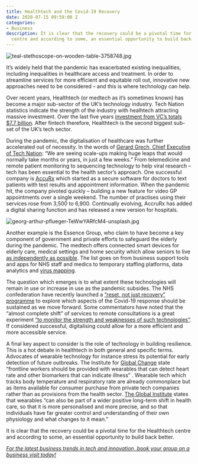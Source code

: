 ```yaml
---
title: Healthtech and the Covid-19 Recovery
date: 2020-07-15 09:59:00 Z
categories:
- Business
description: It is clear that the recovery could be a pivotal time for the Healthtech
  centre and according to some, an essential opportunity to build back better.
---
```


![teal-stethoscope-on-wooden-table-3758748.jpg](/uploads/teal-stethoscope-on-wooden-table-3758748.jpg)

It’s widely held that the pandemic has exacerbated existing inequalities, including inequalities in healthcare access and treatment. In order to streamline services for more efficient and equitable roll out, innovative new approaches need to be considered – and this is where technology can help.

Over recent years, Healthtech (or medtech as it’s sometimes known) has become a major sub-sector of the UK’s technology industry. Tech Nation statistics indicate the strength of the industry with healhtech attracting massive investment. Over the last five years [investment from VC’s totals $7.7 billion](https://www.mobihealthnews.com/news/europe/uk-health-tech-companies-take-centre-stage-covid-19-crisis-response). After fintech therefore, Healthtech is the second biggest sub-set of the UK’s tech sector.

During the pandemic, the digitalisation of healthcare was further accelerated out of necessity.  In the words of [Gerard Grech, Chief Executive of Tech Nation](https://www.healthtechdigital.com/uk-healthtech-startups-rally-to-coronavirus-crisis/): “We are seeing scale-ups making huge leaps that would normally take months or years, in just a few weeks.”  From telemedicine and remote patient monitoring to sequencing technology to help viral research – tech has been essential to the health sector’s approach. One successful company is [AccuRx](https://www.standard.co.uk/tech/healthtech-apps-covid-19-nhs-support-a4423261.html) which started as a secure software for doctors to text patients with test results and appointment information. When the pandemic hit, the company pivoted quickly – building a new feature for video GP appointments over a single weekend. The number of practises using their services rose from 3,500 to 6,900. Continually evolving, AccruRx has added a digital sharing function and has released a new version for hospitals.

![georg-arthur-pflueger-TeWwYARfcM4-unsplash.jpg](/uploads/georg-arthur-pflueger-TeWwYARfcM4-unsplash.jpg)

Another example is the Essence Group, who claim to have become a key component of government and private efforts to safeguard the elderly during the pandemic. The medtech offers connected smart devices for elderly care, medical settings and home security which allow seniors to live [as independently as possible](https://www.med-technews.com/features/why-digital-healthtech-is-more-important-than-ever/). The list goes on from business support tools and apps for NHS staff and medics to temporary staffing platforms, data analytics and [virus mapping](https://www.mobihealthnews.com/news/europe/uk-health-tech-companies-take-centre-stage-covid-19-crisis-response). 

The question which emerges is to what extent these technologies will remain in use or increase in use as the pandemic subsides. The NHS confederation have recently launched a [“reset, not just recovery” programme](https://www.med-technews.com/news/advisory-board-calls-for-plan-to-sustain-covid-19-healthtech/) to explore which aspects of the Covid-19 response should be sustained as we move forward. Some commentators have noted that the “almost complete shift” of services to remote consultations is a great experiment [“to monitor the strength and weaknesses of such technologies”](https://www.newstatesman.com/spotlight/coronavirus/2020/03/covid-19-transforming-health-tech-what-really-works). If considered successful, digitalising could allow for a more efficient and more accessible service.

A final key aspect to consider is the role of technology in building resilience. This is a hot debate in healthtech in both general and specific terms. Advocates of wearable technology for instance stress its potential for early detection of future outbreaks. The Institute for [Global Change](https://institute.global/policy/wearables-covid-19-and-health-tech-revolution) state “frontline workers should be provided with wearables that can detect heart rate and other biomarkers that can indicate illness” . Wearable tech which tracks body temperature and respiratory rate are already commonplace but as items available for consumer purchase from private tech companies rather than as provisions from the health sector. [The Global Institute](https://institute.global/policy/wearables-covid-19-and-health-tech-revolution) states that wearables “can also be part of a wider positive long-term shift in health care, so that it is more personalised and more precise, and so that individuals have far greater control and understanding of their own physiology and what changes to it mean.” 

It is clear that the recovery could be a pivotal time for the Healthtech centre and according to some, an essential opportunity to build back better.

[*For the latest business trends in tech and innovation, book your group on a business visit today!*](https://www.insiderlondon.com/london/company-visits/)

